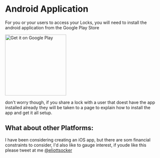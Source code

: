 # Android Application

For you or your users to access your Locks, you will need to install the android application from the Google Play Store

<a href='http://play.google.com/store/re.locksha.mobile?pcampaignid=pcampaignidMKT-Other-global-all-co-prtnr-py-PartBadge-Mar2515-1'><img width="200" alt='Get it on Google Play' src='https://play.google.com/intl/en_us/badges/static/images/badges/en_badge_web_generic.png'/></a>

don't worry though, if you share a lock with a user that doest have the app installed already they will be taken to a page to explain how to install the app and get it all setup.

## What about other Platforms:

I have been considering creating an iOS app, but there are som financial constraints to consider, I'd also like to gauge interest, if youde like this please tweet at me [@eliottsocker](https://twitter.com/eliotstocker)
